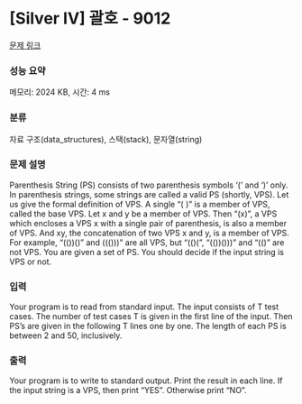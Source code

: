 # [Silver IV] 괄호 - 9012 

[문제 링크](https://www.acmicpc.net/problem/9012) 

### 성능 요약

메모리: 2024 KB, 시간: 4 ms

### 분류

자료 구조(data_structures), 스택(stack), 문자열(string)

### 문제 설명

<p>Parenthesis String (PS) consists of two parenthesis symbols ‘(’ and ‘)’ only. In parenthesis strings, some strings are called a valid PS (shortly, VPS). Let us give the formal definition of VPS. A single “( )” is a member of VPS, called the base VPS. Let x and y be a member of VPS. Then “(x)”, a VPS which encloses a VPS x with a single pair of parenthesis, is also a member of VPS. And xy, the concatenation of two VPS x and y, is a member of VPS. For example, “(())()” and ((()))” are all VPS, but “(()(”, “(())()))” and “(()” are not VPS. You are given a set of PS. You should decide if the input string is VPS or not. </p>

### 입력 

 <p>Your program is to read from standard input. The input consists of T test cases. The number of test cases T is given in the first line of the input. Then PS’s are given in the following T lines one by one. The length of each PS is between 2 and 50, inclusively.</p>

### 출력 

 <p>Your program is to write to standard output. Print the result in each line. If the input string is a VPS, then print “YES”. Otherwise print “NO”. </p>

